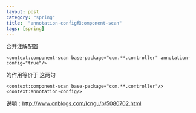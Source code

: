 ```yaml
---
layout: post
category: "spring"
title:  "annotation-config和component-scan"
tags: [spring]
---
```


合并注解配置   

    <context:component-scan base-package="com.**.controller" annotation-config="true"/>
    
的作用等价于  这两句

    <context:component-scan base-package="com.**.controller"/>
    <context:annotation-config/>


说明：http://www.cnblogs.com/lcngu/p/5080702.html